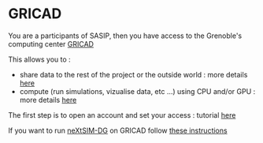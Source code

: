 # GRICAD

You are a participants of SASIP, then you have access to the Grenoble's computing center [GRICAD](https://gricad-doc.univ-grenoble-alpes.fr/en/)

This allows you to :
  - share data to the rest of the project or the outside world : more details [here](https://github.com/sasip-climate/catalog-shared-data-SASIP/blob/main/README.md)
  - compute (run simulations, vizualise data, etc ...) using CPU and/or GPU : more details [here](compute_GRICAD.md)

The first step is to open an account and set your access : tutorial [here](https://github.com/sasip-climate/catalog-shared-data-SASIP/blob/main/gricad.md)

If you want to run [neXtSIM-DG](https://nextsim-dg.readthedocs.io/en/latest/?badge=latest) on GRICAD follow [these instructions](https://github.com/sasip-climate/GRICAD-usage/blob/main/netxsimdg_GRICAD.md)
